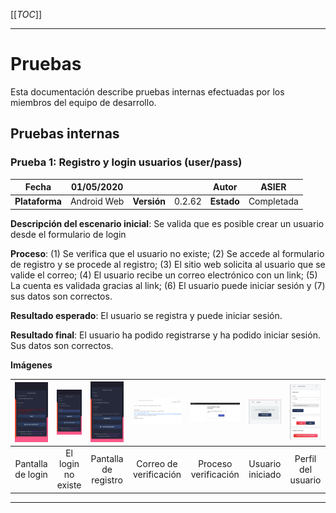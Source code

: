 
[[_TOC_]]


---

# Pruebas

Esta documentación describe pruebas internas efectuadas por los miembros del equipo de desarrollo. 

## Pruebas internas
### Prueba 1: Registro y login usuarios (user/pass)

| Fecha | 01/05/2020  | | |  Autor | ASIER |
| --- | --- | --- | --- | --- | --- |
| **Plataforma** | Android Web | **Versión** | 0.2.62 | **Estado** | Completada |

**Descripción del escenario inicial**:
Se valida que es posible crear un usuario desde el formulario de login

**Proceso**:
(1) Se verifica que el usuario no existe; (2) Se accede al formulario de registro y se procede al registro; (3) El sitio web solicita al usuario que se valide el correo;
(4) El usuario recibe un correo electrónico con un link; (5) La cuenta es validada gracias al link; (6) El usuario puede iniciar sesión y (7) sus datos son correctos.
 
**Resultado esperado**:
El usuario se registra y puede iniciar sesión.

**Resultado final**:
El usuario ha podido registrarse y ha podido iniciar sesión. Sus datos son correctos.

**Imágenes**

| ![imagenes/t1/1.PNG](imagenes/t1/1.PNG) | ![imagenes/t1/2.PNG](imagenes/t1/2.PNG) | ![imagenes/t1/3.PNG](imagenes/t1/3.PNG) | ![imagenes/t1/4.PNG](imagenes/t1/4.PNG) | ![imagenes/t1/5.PNG](imagenes/t1/5.PNG) | ![imagenes/t1/6.PNG](imagenes/t1/6.PNG) | ![imagenes/t1/7.PNG](imagenes/t1/7.PNG) | 
| :---: | :---: | :---: | :---: | :---: | :---: | :---: |
| Pantalla de login | El login no existe | Pantalla de registro| Correo de verificación | Proceso verificación | Usuario iniciado | Perfil del usuario |

---

